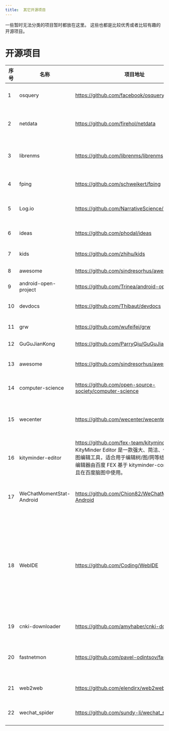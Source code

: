 ```yaml
---
title:  其它开源项目
---
```

一些暂时无法分类的项目暂时都放在这里。 这些也都是比较优秀或者比较有趣的开源项目。 

# 开源项目
|序号|名称|项目地址|简介|
| ----- | ----- | -----  | -----  |
|     1   | osquery    |  https://github.com/facebook/osquery   |   c++语言项目。 facebook开源的监控工具。 可以通过编写sql语句的方式来查询系统性能数据 |
|     2  |  netdata  |   https://github.com/firehol/netdata  |  c语言项目。 Linux系统性能实时监控工具。 特点是零配置， 零依赖， 丰富而全面的监控项（将近200多个）， 数据可视化   |
|    3   |  librenms  |  https://github.com/librenms/librenms   |  php项目。  网络监控工具， 提供各种网络设备的信息收集和监控。 可以理解为Observiumd的社区版本分支  |
|   4    |  fping  | https://github.com/schweikert/fping    |   c语言项目。 高效的ping工具。 可以同时对多个主机发起ping检测  |
|    5   |  Log.io  |  https://github.com/NarrativeScience/Log.io   |  nodejs ＋ socket.io项目。 工具可以实时监测主机上的日志，然后将日志展示在浏览器上。     |
|     6  |  ideas   |   https://github.com/phodal/ideas  |   github开源爱好者phodal的许多项目集锦， 他用这个仓库来管理自己的ideas，记录项目实战指南  |
|     7  |  kids  |  https://github.com/zhihu/kids   |   c++项目。 知乎开源的分布式日志聚合系统, 类似于elk.    |
|    8   |  awesome  |   https://github.com/sindresorhus/awesome  | 收集了各种技术栈的awesome系列     |
|    9   |  android-open-project  |   https://github.com/Trinea/android-open-project  |  android开源项目汇总   |
|    10   |   devdocs |  https://github.com/Thibaut/devdocs   |   ruby项目。 离线文档检索工具。 可以认为是web版的dash或zealer。  |
|    11   |  grw  |   https://github.com/wufeifei/grw  |   php项目。 个人事务管理系统，个人网。   |
|     12 |  GuGuJianKong  |   https://github.com/ParryQiu/GuGuJianKong  |   基于lonic开发的web app。多节点监控网站状况。   |
|     13 |  awesome   |   https://github.com/sindresorhus/awesome  |   github上最受欢迎的awesome系列大全， 获得了超过40000+个stars   |
|    14 |  computer-science|  https://github.com/open-source-society/computer-science|  1年内自学cs课程，挑战指南及详细的学习计划。 为那些准备系统的学习cs课程的自学者准备  |
| 15 |wecenter |https://github.com/wecenter/wecenter  |WeCenter 是一款知识型的社交化开源社区程序，专注于企业和行业社区内容的整理、归类、检索和再发行。 http://www.wecenter.com  |
| 16 | kityminder-editor | https://github.com/fex-team/kityminder-editor  KityMinder Editor 是一款强大、简洁、体验优秀的脑图编辑工具，适合用于编辑树/图/网等结构的数据。编辑器由百度 FEX 基于 kityminder-core 搭建，并且在百度脑图中使用。  |
| 17 |WeChatMomentStat-Android | https://github.com/Chion82/WeChatMomentStat-Android  | WeChatMomentStat是一个安卓平台的工具，可生成你的微信朋友圈统计数据，并可导出朋友圈数据到JSON文件中。需要root权限。支持最新微信版本。  |
| 18 | WebIDE| https://github.com/Coding/WebIDE  |Coding WebIDE(https://ide.coding.net) 是 Coding 自主研发的在线集成开发环境 (IDE)。用户可以通过 WebIDE 创建项目的工作空间, 进行在线开发, 调试等操作。同时 WebIDE 集成了 Git 代码版本控制, 用户可以选择 Coding、GitHub、BitBucket、GitLab 等任意的代码仓库。 WebIDE 还提供了分享开发环境的功能, 用户可以保存当前的开发环境, 分享给团队的其他成员。  |
| 19 |cnki-downloader |https://github.com/amyhaber/cnki-downloader |免费下载cnki的论文，期刊，会议论文等资料的工具。 golang编写。 |
| 20 | fastnetmon| https://github.com/pavel-odintsov/fastnetmon  | 高性能的ddos负载分析器，支持NetFlow, IPFIX, sFLOW, SnabbSwitch, netmap, PF_RING, PCAP等抓包引擎， 项目由c＋＋编写。  |
| 21 | web2web | https://github.com/elendirx/web2web | 一个无服务器，无域名的网站， 基于torrents 和 bitcoin blockchain构建。  |
| 22 | wechat_spider |https://github.com/sundy-li/wechat_spider | 微信公众号爬虫 (只需设置代理, 一键可以爬取所有历史文章) ， golang编写|
